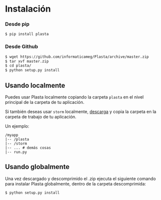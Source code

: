 # Instalación

### Desde pip
```sh
$ pip install plasta
```

### Desde Github

```sh
$ wget https://github.com/informaticameg/Plasta/archive/master.zip
$ tar xvf master.zip
$ cd plasta/
$ python setup.py install
```

## Usando localmente

Puedes usar Plasta localmente copiando la carpeta `plasta` en el nivel principal de la carpeta de tu aplicación.

Si también deseas usar `storm` localmente, [descarga](https://launchpad.net/storm/+download) y copia la carpeta en la carpeta de trabajo de tu aplicación.

Un ejemplo:
```
/myapp
|-- /plasta
|-- /storm
|-- ... # demás cosas
|-- run.py
```

## Usando globalmente

Una vez descargado y descomprimido el .zip ejecuta el siguiente comando para instalar Plasta globalmente, dentro de la carpeta descomprimida:

`$ python setup.py install`